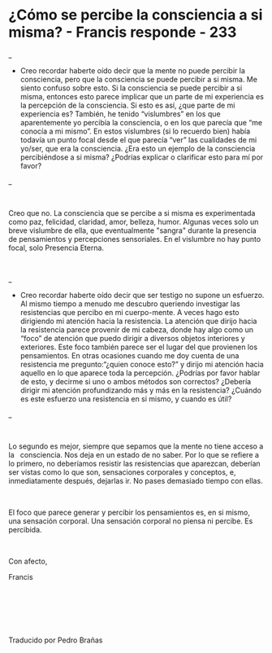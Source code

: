 # ¿Cómo se percibe la consciencia a si misma? - Francis responde - 233

_

- Creo recordar haberte o&iacute;do decir que la mente no puede percibir la consciencia, pero que la consciencia se puede percibir a si misma. Me siento confuso sobre esto. Si la consciencia se puede percibir a si misma, entonces esto parece implicar que un parte de mi experiencia es la percepci&oacute;n de 
la consciencia. Si
 esto es as&iacute;, &iquest;que parte de mi experiencia es? Tambi&eacute;n, he tenido &ldquo;vislumbres&rdquo; en los que aparentemente yo percib&iacute;a la consciencia, o en los que parec&iacute;a que &ldquo;me conoc&iacute;a a mi mismo&rdquo;. En estos vislumbres (si lo recuerdo bien) hab&iacute;a todav&iacute;a un punto focal desde el que parec&iacute;a &ldquo;ver&rdquo; las cualidades de mi yo/ser, que era la consciencia. &iquest;Era esto un ejemplo de la consciencia percibi&eacute;ndose a si misma? &iquest;Podr&iacute;as explicar o clarificar esto para m&iacute; por favor? 



_



&nbsp;




Creo que no. La consciencia que se percibe a si misma es experimentada como paz, felicidad, claridad, amor, belleza, humor. Algunas veces solo un breve vislumbre de ella, que eventualmente &quot;sangra&quot; durante la presencia de pensamientos y percepciones sensoriales. En el vislumbre no hay punto focal, solo Presencia Eterna.




&nbsp;



_

- Creo recordar haberte o&iacute;do decir que ser testigo no supone un esfuerzo. Al mismo tiempo a menudo me descubro queriendo investigar las resistencias que percibo en mi cuerpo-mente. A veces hago esto dirigiendo mi atenci&oacute;n hacia 
la resistencia. La
 atenci&oacute;n que dirijo hacia la resistencia parece provenir de mi cabeza, donde hay algo como un &ldquo;foco&rdquo; de atenci&oacute;n que puedo dirigir a diversos objetos interiores y exteriores. Este foco tambi&eacute;n parece ser el lugar del que provienen los pensamientos. En otras ocasiones cuando me doy cuenta de una resistencia me pregunto:&ldquo;&iquest;quien conoce esto?&rdquo; y dirijo mi atenci&oacute;n hacia aquello en lo que aparece toda la percepci&oacute;n. &iquest;Podr&iacute;as por favor hablar de esto, y decirme si uno o ambos m&eacute;todos son correctos? &iquest;Deber&iacute;a dirigir mi atenci&oacute;n profundizando m&aacute;s y m&aacute;s en la resistencia? &iquest;Cu&aacute;ndo es este esfuerzo una resistencia en si mismo, y cuando es &uacute;til?



_



&nbsp;




Lo segundo es mejor, siempre que sepamos que la mente no tiene acceso a 
la 
&nbsp;
consciencia. Nos
 deja en un estado de no saber. Por lo que se refiere a lo primero, no deber&iacute;amos resistir las resistencias que aparezcan, deber&iacute;an ser vistas como lo que son, sensaciones corporales y conceptos, e, inmediatamente despu&eacute;s, dejarlas ir. No pases demasiado tiempo con ellas. 




&nbsp;




El foco que parece generar y percibir los pensamientos es, en si mismo, una sensaci&oacute;n corporal. Una sensaci&oacute;n corporal no piensa ni percibe. Es percibida.




&nbsp;




Con afecto,



Francis




&nbsp;





&nbsp;





&nbsp;




Traducido por Pedro Bra&ntilde;as





